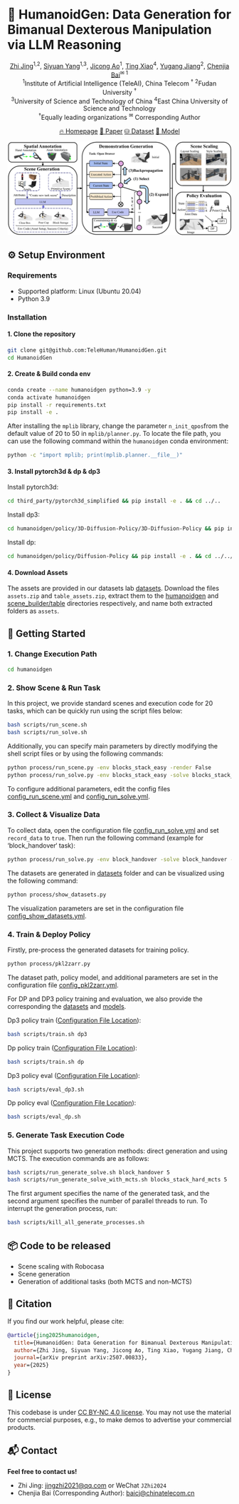 # 🤖 **HumanoidGen: Data Generation for Bimanual Dexterous Manipulation via LLM Reasoning**

<div align="center">
<p align="center">
<a href="#" target="_blank">Zhi Jing</a><sup>1,2</sup>,
<a href="#" target="_blank">Siyuan Yang</a><sup>1,3</sup>,
<a href="#" target="_blank">Jicong Ao</a><sup>1</sup>,
<a href="#" target="_blank">Ting Xiao</a><sup>4</sup>,
<a href="#" target="_blank">Yugang Jiang</a><sup>2</sup>,
<a href="#" target="_blank">Chenjia Bai</a><sup>✉ 1</sup>
<br>
<sup>1</sup>Institute of Artificial Intelligence (TeleAI), China Telecom <sup>†</sup>
<sup>2</sup>Fudan University <sup>†</sup>
<br>
<sup>3</sup>University of Science and Technology of China
<sup>4</sup>East China University of Science and Technology
<br>
<sup>†</sup>Equally leading organizations
<sup>✉</sup> Corresponding Author

</p>

[🔥 Homepage](https://openhumanoidgen.github.io/)
[📄 Paper](https://arxiv.org/abs/2507.00833)
[⛁ Dataset](https://huggingface.co/datasets/TeleEmbodied/humanoidgen_dataset/tree/main/task_datasets)
[🤗 Model](https://huggingface.co/TeleEmbodied/humanoidgen_model/tree/main)

<img src="./web/main_pipline.png"/>

</div>

## ⚙️ **Setup Environment**

### **Requirements**

* Supported platform: Linux (Ubuntu 20.04)
* Python 3.9

### **Installation**

#### 1. **Clone the repository**

```sh
git clone git@github.com:TeleHuman/HumanoidGen.git
cd HumanoidGen
```

#### 2. **Create & Build conda env**

```sh
conda create --name humanoidgen python=3.9 -y
conda activate humanoidgen
pip install -r requirements.txt
pip install -e .
```

After installing the `mplib` library, change the parameter `n_init_qpos`from the default value of 20 to 50 in `mplib/planner.py`. To locate the file path, you can use the following command within the `humanoidgen` conda environment:

```sh
python -c "import mplib; print(mplib.planner.__file__)"
```

#### 3. **Install pytorch3d & dp & dp3**

Install pytorch3d:

```sh
cd third_party/pytorch3d_simplified && pip install -e . && cd ../..
```

Install dp3:

```sh
cd humanoidgen/policy/3D-Diffusion-Policy/3D-Diffusion-Policy && pip install -e . && cd ../../../..
```

Install dp:

```sh
cd humanoidgen/policy/Diffusion-Policy && pip install -e . && cd ../../..
```

#### 4. **Download Assets**

The assets are provided in our datasets lab [datasets](https://huggingface.co/datasets/TeleEmbodied/humanoidgen_dataset/tree/main/assets). Download the files `assets.zip` and `table_assets.zip`, extract them to the [humanoidgen](./) and [scene_builder/table](./scene_builder/table) directories respectively, and name both extracted folders as `assets`.

## 🚀 **Getting Started**

### 1. **Change Execution Path**

```sh
cd humanoidgen
```

### 2. **Show Scene & Run Task**

In this project, we provide standard scenes and execution code for 20 tasks, which can be quickly run using the script files below:

```sh
bash scripts/run_scene.sh
bash scripts/run_solve.sh
```

Additionally, you can specify main parameters by directly modifying the shell script files or by using the following commands:

```sh
python process/run_scene.py -env blocks_stack_easy -render False
python process/run_solve.py -env blocks_stack_easy -solve blocks_stack_easy -render False
```

To configure additional parameters, edit the config files [config_run_scene.yml](./config/config_run_scene.yml) and [config_run_solve.yml](humanoidgen/config/config_run_solve.yml).

### 3. **Collect & Visualize Data**

To collect data, open the configuration file [config_run_solve.yml](./humanoidgen/config/config_run_solve.yml) and set `record_data` to `true`. Then run the following command (example for ‘block_handover‘ task):

```sh
python process/run_solve.py -env block_handover -solve block_handover -render False
```

The datasets are generated in [datasets](./humanoidgen/datasets) folder and can be visualized using the following command:

```sh
python process/show_datasets.py
```

The visualization parameters are set in the configuration file [config\_show\_datasets.yml](./humanoidgen/config/config_show_datasets.yml).

### 4. **Train & Deploy Policy**

Firstly, pre-process the generated datasets for training policy.

```sh
python process/pkl2zarr.py
```

The dataset path, policy model, and additional parameters are set in the configuration file [config_pkl2zarr.yml](./config/config_pkl2zarr.yml).

For DP and DP3 policy training and evaluation, we also provide the corresponding the [datasets](https://huggingface.co/datasets/TeleEmbodied/humanoidgen_dataset/tree/main/task_datasets) and [models](https://huggingface.co/TeleEmbodied/humanoidgen_model/tree/main).

Dp3 policy train ([Configuration File Location](./policy/3D-Diffusion-Policy/3D-Diffusion-Policy/diffusion_policy_3d/config)):

```sh
bash scripts/train.sh dp3
```

Dp policy train ([Configuration File Location](./policy/Diffusion-Policy/diffusion_policy/config)):

```sh
bash scripts/train.sh dp
```

Dp3 policy eval ([Configuration File Location](./config/config_eval_dp3.yml)):

```sh
bash scripts/eval_dp3.sh
```

Dp policy eval ([Configuration File Location](./config/config_eval_dp.yml)):

```sh
bash scripts/eval_dp.sh
```

### 5. **Generate Task Execution Code**

This project supports two generation methods: direct generation and using MCTS. The execution commands are as follows:

```sh
bash scripts/run_generate_solve.sh block_handover 5
bash scripts/run_generate_solve_with_mcts.sh blocks_stack_hard_mcts 5
```

The first argument specifies the name of the generated task, and the second argument specifies the number of parallel threads to run. To interrupt the generation process, run:

```sh
bash scripts/kill_all_generate_processes.sh
```

## 📦 **Code to be released**

- Scene scaling with Robocasa
- Scene generation
- Generation of additional tasks (both MCTS and non-MCTS)

## 🔖 **Citation**

If you find our work helpful, please cite:

```bibtex
@article{jing2025humanoidgen,
  title={HumanoidGen: Data Generation for Bimanual Dexterous Manipulation via LLM Reasoning},
  author={Zhi Jing, Siyuan Yang, Jicong Ao, Ting Xiao, Yugang Jiang, Chenjia Bai},
  journal={arXiv preprint arXiv:2507.00833},
  year={2025}
}
```

## 📄 **License**

This codebase is under [CC BY-NC 4.0 license](https://creativecommons.org/licenses/by-nc/4.0/deed.en). You may not use the material for commercial purposes, e.g., to make demos to advertise your commercial products.

## 📬 **Contact**

**Feel free to contact us!**

- Zhi Jing: [jingzhi2021@qq.com](mailto:jingzhi2021@qq.com) or WeChat `JZhi2024`
- Chenjia Bai (Corresponding Author): [baicj@chinatelecom.cn](mailto:baicj@chinatelecom.cn)

